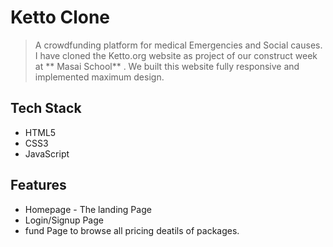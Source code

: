 # Ketto Clone

>  A crowdfunding platform for medical Emergencies and Social causes.
I have cloned the Ketto.org website as project of our construct week at ** Masai School** . We built this website fully responsive and implemented maximum design.

## Tech Stack

- HTML5
- CSS3
- JavaScript

## Features
- Homepage - The landing Page
- Login/Signup Page 
- fund Page to browse all pricing deatils of packages.

